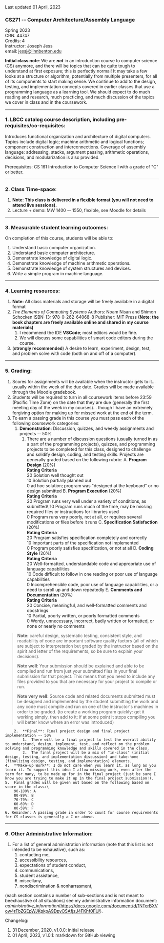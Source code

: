 Last updated 01 April, 2023

### CS271 -- Computer Architecture/Assembly Language
Spring 2023  
CRN: 44747  
Credits: 4  
Instructor: Joseph Jess  
email: [jessj\@linnbenton.edu](mailto:jessj@linnbenton.edu)

**Initial class note**: We are ***not*** in an introduction course to
computer science (CS) anymore, and there will be topics that can be
quite tough to understand at first exposure; this is perfectly normal!
It may take a few looks at a structure or algorithm, potentially from
multiple presenters, for all of its components to start making sense. We
continue to add to the design, testing, and implementation concepts
covered in earlier classes that use a programming language as a learning
tool. We should expect to do much reading and research, much practicing,
and much discussion of the topics we cover in class and in the
coursework.

---

### 1. LBCC catalog course description, including pre-requisites/co-requisites:

Introduces functional organization and architecture of digital computers. Topics include digital logic; machine arithmetic and logical functions; component construction and interconnections. Coverage of assembly language: addressing, stacks, argument passing, arithmetic operations, decisions, and modularization is also provided.

Prerequisites: CS 161 Introduction to Computer Science I with a grade of \"C\" or better.

---

### 2. Class Time-space:
1.  **Note: This class is delivered in a flexible format (you will not need to attend live sessions).**
2.  Lecture + demo: MW 1400 -- 1550, flexible, see Moodle for details

---

### 3. Measurable student learning outcomes:

On completion of this course, students will be able to:
1.  Understand basic computer organization.
2.  Understand basic computer architecture.
3.  Demonstrate knowledge of digital logic.
4.  Demonstrate knowledge of machine arithmetic operations.
5.  Demonstrate knowledge of system structures and devices.
6.  Write a simple program in machine language.

---

### 4. Learning resources:

1.  **Note:** All class materials and storage will be freely available in a digital format
2.  *The Elements of Computing Systems*
    Authors: Noam Nisan and Shimon Schocken
    ISBN-13: 978-0-262-64068-8
    Publisher: MIT Press
    **(Note: the book chapters are freely available online and shared in my course materials)**
    1.  I recommend the IDE **VSCode**; most editors would be fine.
    2.  We will discuss some capabilities of smart code editors during the course.
3. (**strongly recommended**) A desire to learn, experiment, design, test, and problem solve with code (both on and off of a computer).

---

### 5. Grading:

1. Scores for assignments will be available when the instructor gets to it... usually within the week of the due date. Grades will be made available through the Moodle gradebook.
2. Students will be required to turn in all coursework items before 23:59 (Pacific Time Zone) on the date that they are due (generally the first meeting day of the week in my courses)\... though I have an extremely forgiving option for making up for missed work at the end of the term.
3. To earn a passing grade in this course you must pass each of the following coursework categories:
    1.  **Demonstration**: Discussion, quizzes, and weekly assignments and projects -- 50%
        1.  There are a number of discussion questions (usually turned in as a part of the programming projects), quizzes, and programming projects to be completed for this class, designed to challenge and solidify design, coding, and testing skills. Projects are generally graded based on the following rubric:
            A.  **Program Design** (20%)\
                **Rating Criteria**\
                20 Solution well thought out\
                10 Solution partially planned out\
                0 ad hoc solution; program was "designed at the keyboard" or no design submitted
            B.  **Program Execution** (20%)\
                **Rating Criteria**\
                20 Program runs very well under a variety of conditions, as submitted\\
                10 Program runs much of the time, may be missing required files or instructions for libraries used\
                0 Program runs very poorly, not at all, or requires several modifications or files before it runs
            C.  **Specification Satisfaction** (20%)\
                **Rating Criteria**\
                20 Program satisfies specification completely and correctly\
                10 Important parts of the specification not implemented\
                0 Program poorly satisfies specification, or not at all
            D.  **Coding Style** (20%)\
                **Rating Criteria**\
                20 Well-formatted, understandable code and appropriate use of language capabilities\
                10 Code difficult to follow in one reading or poor use of language capabilities\
                0 Incomprehensible code, poor use of language capabilities, or a need to scroll up and down repeatedly
            E.  **Comments and Documentation** (20%)\
                **Rating Criteria**\
                20 Concise, meaningful, and well-formatted comments and docstrings\
                10 Partial, poorly written, or poorly formatted comments\
                0 Wordy, unnecessary, incorrect, badly written or formatted, or none or nearly no comments

> **Note**: careful design, systematic testing, consistent style, and readability of code are important software quality factors (all of which are subject to interpretation but graded by the instructor based on the spirit and letter of the requirements, so be sure to explain your decisions).
>
>  **Note** **well**: Your submission should be explained and able to be compiled and run from just your submitted files in your final submission for that project. This means that you need to include any files provided to you that are necessary for your project to compile or run.
>
> **Note** **very well**: Source code and related documents submitted must be designed and implemented by the student submitting the work and any code must compile and run on one of the instructor\'s machines in order to be graded. (to create a working program quickly: get it working simply, then add to it; if at some point it stops compiling you will better know where an error was introduced)

        2.  **Final**: Final project design and final project implementation -- 50%
            1.  There will be a final project to test the overall ability to understand, design, implement, test, and reflect on the problem solving and programming knowledge and skills covered in the class.
            2.  The final project will be a mix of "in-class" (initial design, testing, and implementation discussion) and take-home (finalizing design, testing, and implementation) elements.
    4.  **Make-up Work**: I do not care when you learn it, as long as you learn it. To support this idea I allow missing work, even after the term for many, to be made up for in the final project (just be sure I know you are trying to make it up in the final project submission!).
    5.  Final grades will be given out based on the following based on score in the class:\
        90-100%: A
        80-89%: B
        70-79%: C
        60-69%: D
        00-59%: F
    6. Reminder: A passing grade in order to count for course requirements for CS classes is generally a C or above.

---

### 6. Other Administrative Information:

1. For a list of general administration information (note that this list is not intended to be exhaustive), such as:
    1.  contacting me,
    2.  accessibility resources,
    3.  expectations of student conduct,
    4. communications,
    5. student assistance,
    6. miscellany,
    7. nondiscrimination & nonharrasment,

(each section contains a number of sub-sections and is not meant to beexhaustive of all situations)
see my administrative information document:
*administrative\_information*(https://docs.google.com/document/d/1NTerBXVow4rFbZGEpWJKpkpA9DpyOSAfjzJ4FKhf0FU/).

Changelog:
1.  31 December, 2020, v1.0.0: initial release
2.  01 April, 2023, v1.0.1: markdown for GitHub viewing
